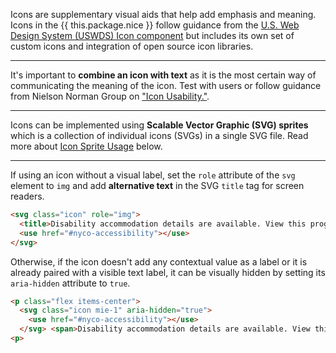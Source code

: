 Icons are supplementary visual aids that help add emphasis and meaning. Icons in the {{ this.package.nice }} follow guidance from the <a target="_blank" rel="noopener" href="https://designsystem.digital.gov/components/icon/">U.S. Web Design System (USWDS) Icon component</a> but includes its own set of custom icons and integration of open source icon libraries.

---

It's important to **combine an icon with text** as it is the most certain way of communicating the meaning of the icon. Test with users or follow guidance from Nielson Norman Group on <a href="https://www.nngroup.com/articles/icon-usability/" target="_blank" rel="nofollow noopener">"Icon Usability."</a>.

---

Icons can be implemented using **Scalable Vector Graphic (SVG) sprites** which is a collection of individual icons (SVGs) in a single SVG file. Read more about [Icon Sprite Usage](#icon-sprite-usage) below.

---

If using an icon without a visual label, set the `role` attribute of the `svg` element to `img` and add **alternative text** in the SVG `title` tag for screen readers.

```html
<svg class="icon" role="img">
  <title>Disability accommodation details are available. View this program to learn more.</title>
  <use href="#nyco-accessibility"></use>
</svg>
```

Otherwise, if the icon doesn't add any contextual value as a label or it is already paired with a visible text label, it can be visually hidden by setting its `aria-hidden` attribute to `true`.

```html
<p class="flex items-center">
  <svg class="icon mie-1" aria-hidden="true">
    <use href="#nyco-accessibility"></use>
  </svg> <span>Disability accommodation details are available. View this program to learn more.</span>
<p>
```
